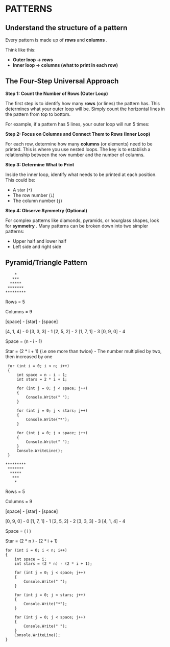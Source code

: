 # PATTERNS

## Understand the structure of a pattern

Every pattern is made up of **rows** and  **columns** .

Think like this:

* **Outer loop → rows**
* **Inner loop → columns (what to print in each row)**

## The Four-Step Universal Approach

**Step 1: Count the Number of Rows (Outer Loop)**

The first step is to identify how many **rows** (or lines) the pattern has. This determines what your outer loop will be. Simply count the horizontal lines in the pattern from top to bottom.

For example, if a pattern has 5 lines, your outer loop will run 5 times:

**Step 2: Focus on Columns and Connect Them to Rows (Inner Loop)**

For each row, determine how many **columns** (or elements) need to be printed. This is where you use nested loops. The key is to establish a relationship between the row number and the number of columns.

**Step 3: Determine What to Print**

Inside the inner loop, identify what needs to be printed at each position. This could be:

* A star (`*`)
* The row number (`i`)
* The column number (`j`)

**Step 4: Observe Symmetry (Optional)**

For complex patterns like diamonds, pyramids, or hourglass shapes, look for  **symmetry** . Many patterns can be broken down into two simpler patterns:

* Upper half and lower half
* Left side and right side

## Pyramid/Triangle Pattern

```
    *
   ***
  *****
 *******
*********
```

Rows = 5

Columns = 9

[space] - [star] - [space]

[4, 1, 4] - 0
[3, 3, 3] - 1
[2, 5, 2] - 2
[1, 7, 1] - 3
[0, 9, 0] - 4

Space = (n - i - 1)

Star = (2 * i + 1) {i.e one more than twice} - The number multiplied by two, then increased by one

```
 for (int i = 0; i < n; i++)
 {
     int space = n - i - 1;
     int stars = 2 * i + 1;

     for (int j = 0; j < space; j++)
     {
         Console.Write(" ");
     }

     for (int j = 0; j < stars; j++)
     {
         Console.Write("*");
     }

     for (int j = 0; j < space; j++)
     {
         Console.Write(" ");
     }
     Console.WriteLine();
 }
```


```
*********
 *******
  *****
   ***
    *
```

Rows = 5

Columns = 9

[space] - [star] - [space]

[0, 9, 0] - 0
[1, 7, 1] - 1
[2, 5, 2] - 2
[3, 3, 3] - 3
[4, 1, 4] - 4

Space = ( i )

Star = (2 * n ) - (2 * i + 1)

```
for (int i = 0; i < n; i++)
{
    int space = i;
    int stars = (2 * n) - (2 * i + 1);

    for (int j = 0; j < space; j++)
    {
        Console.Write(" ");
    }

    for (int j = 0; j < stars; j++)
    {
        Console.Write("*");
    }

    for (int j = 0; j < space; j++)
    {
        Console.Write(" ");
    }
    Console.WriteLine();
}
```
